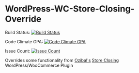 # WordPress-WC-Store-Closing-Override
Build Status: [![Build Status](https://travis-ci.org/lkarinja/WordPress-WC-Store-Closing-Override.svg?branch=master)](https://travis-ci.org/lkarinja/WordPress-WC-Store-Closing-Override)

Code Climate GPA: [![Code Climate GPA](https://codeclimate.com/github/lkarinja/WordPress-WC-Store-Closing-Override/badges/gpa.svg)](https://codeclimate.com/github/lkarinja/WordPress-WC-Store-Closing-Override)

Issue Count: [![Issue Count](https://codeclimate.com/github/lkarinja/WordPress-WC-Store-Closing-Override/badges/issue_count.svg)](https://codeclimate.com/github/lkarinja/WordPress-WC-Store-Closing-Override)

Overrides some functionality from <a href="http://dev.4gendesign.com/">Ozibal's</a> <a href="http://dev.4gendesign.com/magaza-kapama/">Store Closing</a> WordPress/WooCommerce Plugin
